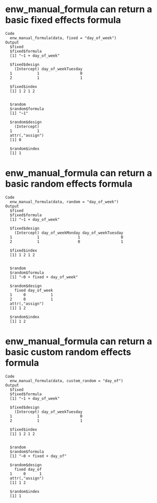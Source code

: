 # enw_manual_formula can return a basic fixed effects formula

    Code
      enw_manual_formula(data, fixed = "day_of_week")
    Output
      $fixed
      $fixed$formula
      [1] "~1 + day_of_week"
      
      $fixed$design
        (Intercept) day_of_weekTuesday
      1           1                  0
      2           1                  1
      
      $fixed$index
      [1] 1 2 1 2
      
      
      $random
      $random$formula
      [1] "~1"
      
      $random$design
        (Intercept)
      1           1
      attr(,"assign")
      [1] 0
      
      $random$index
      [1] 1
      
      

# enw_manual_formula can return a basic random effects formula

    Code
      enw_manual_formula(data, random = "day_of_week")
    Output
      $fixed
      $fixed$formula
      [1] "~1 + day_of_week"
      
      $fixed$design
        (Intercept) day_of_weekMonday day_of_weekTuesday
      1           1                 1                  0
      2           1                 0                  1
      
      $fixed$index
      [1] 1 2 1 2
      
      
      $random
      $random$formula
      [1] "~0 + fixed + day_of_week"
      
      $random$design
        fixed day_of_week
      1     0           1
      2     0           1
      attr(,"assign")
      [1] 1 2
      
      $random$index
      [1] 1 2
      
      

# enw_manual_formula can return a basic custom random effects formula

    Code
      enw_manual_formula(data, custom_random = "day_of")
    Output
      $fixed
      $fixed$formula
      [1] "~1 + day_of_week"
      
      $fixed$design
        (Intercept) day_of_weekTuesday
      1           1                  0
      2           1                  1
      
      $fixed$index
      [1] 1 2 1 2
      
      
      $random
      $random$formula
      [1] "~0 + fixed + day_of"
      
      $random$design
        fixed day_of
      1     0      1
      attr(,"assign")
      [1] 1 2
      
      $random$index
      [1] 1
      
      

